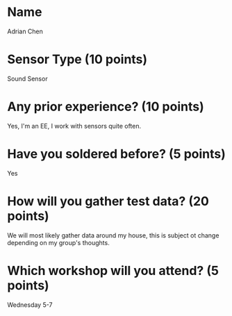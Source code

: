 # Name
Adrian Chen

# Sensor Type (10 points)
Sound Sensor

# Any prior experience? (10 points)
Yes, I'm an EE, I work with sensors quite often.

# Have you soldered before? (5 points)
Yes

# How will you gather test data? (20 points)
We will most likely gather data around my house, this is subject ot change depending on my group's thoughts.

# Which workshop will you attend? (5 points)
Wednesday 5-7
